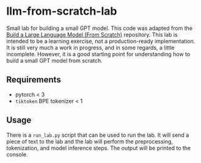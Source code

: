 # llm-from-scratch-lab
Small lab for building a small GPT model. This code was adapted from the [Build a Large Language Model (From Scratch)](https://github.com/rasbt/LLMs-from-scratch) repository. This lab is intended to be a learning exercise, not a production-ready implementation.
It is still very much a work in progress, and in some regards, a little incomplete. However, it is a good starting point for understanding how to build a small GPT model from scratch.

## Requirements
* pytorch < 3
* `tiktoken` BPE tokenizer < 1

## Usage
There is a `run_lab.py` script that can be used to run the lab. It will send a piece of text to the lab and the lab will perform the preprocessing, tokenization, and model inference steps. The output will be printed to the console.